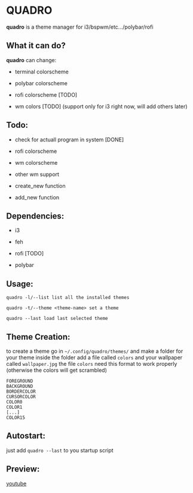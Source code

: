 # QUADRO

**quadro** is a theme manager for i3/bspwm/etc.../polybar/rofi

## What it can do?
**quadro** can change:
- terminal colorscheme

- polybar colorscheme

- rofi colorscheme [TODO]

- wm colors [TODO] (support only for i3 right now, will add others later)

## Todo:
- check for actuall program in system [DONE]

- rofi colorscheme

- wm colorscheme

- other wm support

- create_new function

- add_new function

## Dependencies:
- i3

- feh

- rofi [TODO]

- polybar

## Usage:
```quadro -l/--list list all the installed themes```

```quadro -t/--theme <theme-name> set a theme```

```quadro --last load last selected theme```


## Theme Creation:
to create a theme go in ```~/.config/quadro/themes/``` and make a folder for your theme
inside the folder add a file called ```colors``` and your wallpaper called ```wallpaper.jpg```
the file ```colors``` need this format to work properly (otherwise the colors will get scrambled)

```
FOREGROUND
BACKGROUND
BORDERCOLOR
CURSORCOLOR
COLOR0
COLOR1
[...]
COLOR15
```

## Autostart:
just add ```quadro --last``` to you startup script

## Preview:
[youtube](https://www.youtube.com/watch?v=sVwUd4f1DnY)
